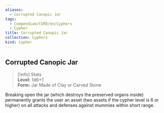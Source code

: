 ```yaml
---
aliases:
  - Corrupted Canopic Jar
tags:
  - Compendium/CSRD/en/Cyphers
  - Cypher
title: Corrupted Canopic Jar
collection: Cyphers
kind: Cypher
---
```

## Corrupted Canopic Jar  
>[!info] Stats  
> **Level:** 1d6+1  
> **Form:** Jar Made of Clay or Carved Stone
  
Breaking open the jar (which destroys the preserved organs inside) permanently grants the user an asset (two assets if the cypher level is 6 or higher) on all attacks and defenses against mummies within short range.